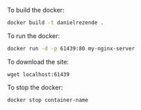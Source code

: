 
To build the docker:

```bash
docker build -t danielrezende .
```

To run the docker:

```bash
docker run -d -p 61439:80 my-nginx-server
```

To download the site:
```
wget localhost:61439
```

To stop the docker:

```bash
docker stop container-name
```